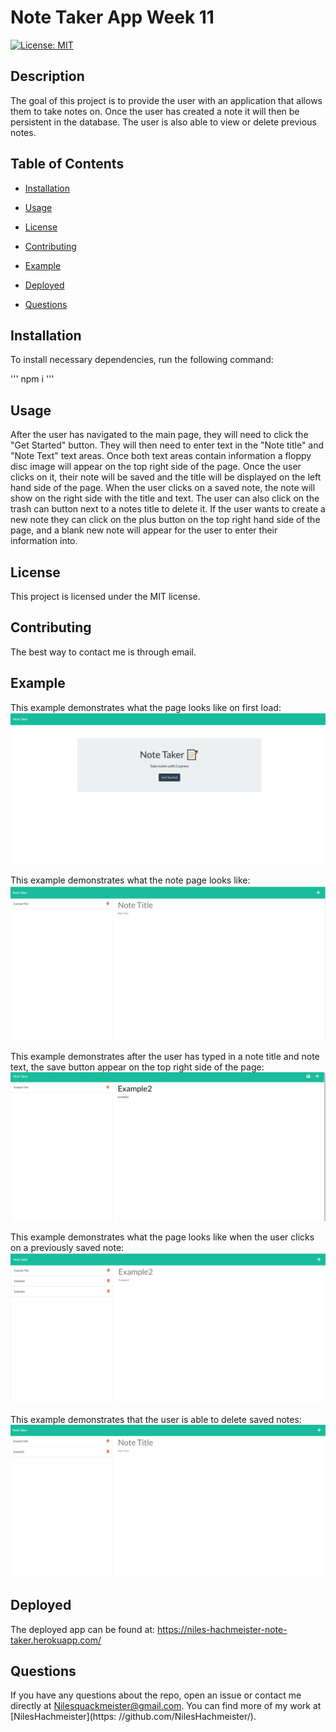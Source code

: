 # Note Taker App Week 11
[![License: MIT](https://img.shields.io/badge/License-MIT-yellow.svg)](https://opensource.org/licenses/MIT)

## Description

The goal of this project is to provide the user with an application that allows them to take notes on. Once the user has created a note it will then be persistent in the database. The user is also able to view or delete previous notes.

## Table of Contents

* [Installation
  ](#installation)  

* [Usage
  ](#usage)

* [License
  ](#license)

* [Contributing
  ](#contributing)

* [Example
  ](#example)

* [Deployed
  ](#deployed)

* [Questions
  ](#questions)



## Installation

To install necessary dependencies, run the following command:

'''
npm i 
'''

## Usage

After the user has navigated to the main page, they will need to click the "Get Started" button. They will then need to enter text in the "Note title" and "Note Text" text areas. Once both text areas contain information a floppy disc image will appear on the top right side of the page. Once the user clicks on it, their note will be saved and the title will be displayed on the left hand side of the page. When the user clicks on a saved note, the note will show on the right side with the title and text. The user can also click on the trash can button next to a notes title to delete it. If the user wants to create a new note they can click on the plus button on the top right hand side of the page, and a blank new note will appear for the user to enter their information into.

## License

This project is licensed under the MIT license.

## Contributing

The best way to contact me is through email.


## Example

This example demonstrates what the page looks like on first load:
<img src="./exampleimgs/example1.png" alt="an image demonstrating what the page looks on load">

This example demonstrates what the note page looks like:
<img src="./exampleimgs/example2.png" alt="an image demonstrating what the note page looks like">

This example demonstrates after the user has typed in a note title and note text, the save button appear on the top right side of the page:
<img src="./exampleimgs/example3.png" alt="an image demonstrating how to get the save button to appear">

This example demonstrates what the page looks like when the user clicks on a previously saved note:
<img src="./exampleimgs/example4.png" alt="an image demonstrating what the page looks like when the user clicks on a previously saved note">

This example demonstrates that the user is able to delete saved notes:
<img src="./exampleimgs/example5.png" alt="an image demonstrating that the user is able to delete saved notes">

## Deployed

The deployed app can be found at:
https://niles-hachmeister-note-taker.herokuapp.com/

## Questions

If you have any questions about the repo, open an issue or contact me directly at Nilesquackmeister@gmail.com. You can find more of my work at [NilesHachmeister](https: //github.com/NilesHachmeister/).